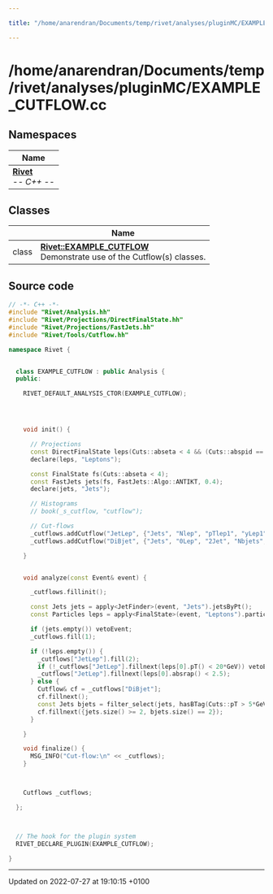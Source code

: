 ```yaml
---

title: "/home/anarendran/Documents/temp/rivet/analyses/pluginMC/EXAMPLE_CUTFLOW.cc"

---
```


# /home/anarendran/Documents/temp/rivet/analyses/pluginMC/EXAMPLE_CUTFLOW.cc



## Namespaces

| Name           |
| -------------- |
| **[Rivet](http://example.org/namespaces/namespacerivet/)** <br>-*- C++ -*-  |

## Classes

|                | Name           |
| -------------- | -------------- |
| class | **[Rivet::EXAMPLE_CUTFLOW](http://example.org/classes/classrivet_1_1example__cutflow/)** <br>Demonstrate use of the Cutflow(s) classes.  |




## Source code

```cpp
// -*- C++ -*-
#include "Rivet/Analysis.hh"
#include "Rivet/Projections/DirectFinalState.hh"
#include "Rivet/Projections/FastJets.hh"
#include "Rivet/Tools/Cutflow.hh"

namespace Rivet {


  class EXAMPLE_CUTFLOW : public Analysis {
  public:

    RIVET_DEFAULT_ANALYSIS_CTOR(EXAMPLE_CUTFLOW);




    void init() {

      // Projections
      const DirectFinalState leps(Cuts::abseta < 4 && (Cuts::abspid == PID::ELECTRON || Cuts::abspid == PID::MUON));
      declare(leps, "Leptons");

      const FinalState fs(Cuts::abseta < 4);
      const FastJets jets(fs, FastJets::Algo::ANTIKT, 0.4);
      declare(jets, "Jets");

      // Histograms
      // book(_s_cutflow, "cutflow");

      // Cut-flows
      _cutflows.addCutflow("JetLep", {"Jets", "Nlep", "pTlep1", "yLep1"});
      _cutflows.addCutflow("DiBjet", {"Jets", "0Lep", "2Jet", "Nbjets", });

    }


    void analyze(const Event& event) {

      _cutflows.fillinit();

      const Jets jets = apply<JetFinder>(event, "Jets").jetsByPt();
      const Particles leps = apply<FinalState>(event, "Leptons").particlesByPt();

      if (jets.empty()) vetoEvent;
      _cutflows.fill(1);

      if (!leps.empty()) {
        _cutflows["JetLep"].fill(2);
        if (!_cutflows["JetLep"].fillnext(leps[0].pT() < 20*GeV)) vetoEvent;
        _cutflows["JetLep"].fillnext(leps[0].absrap() < 2.5);
      } else {
        Cutflow& cf = _cutflows["DiBjet"];
        cf.fillnext();
        const Jets bjets = filter_select(jets, hasBTag(Cuts::pT > 5*GeV));
        cf.fillnext({jets.size() >= 2, bjets.size() == 2});
      }

    }

    void finalize() {
      MSG_INFO("Cut-flow:\n" << _cutflows);
    }



    Cutflows _cutflows;

  };



  // The hook for the plugin system
  RIVET_DECLARE_PLUGIN(EXAMPLE_CUTFLOW);

}
```


-------------------------------

Updated on 2022-07-27 at 19:10:15 +0100
